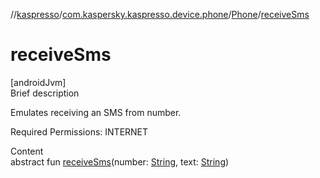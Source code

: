 //[kaspresso](../../index.md)/[com.kaspersky.kaspresso.device.phone](../index.md)/[Phone](index.md)/[receiveSms](receive-sms.md)



# receiveSms  
[androidJvm]  
Brief description  




Emulates receiving an SMS from number.



Required Permissions: INTERNET



  
Content  
abstract fun [receiveSms](receive-sms.md)(number: [String](https://kotlinlang.org/api/latest/jvm/stdlib/kotlin/-string/index.html), text: [String](https://kotlinlang.org/api/latest/jvm/stdlib/kotlin/-string/index.html))  




